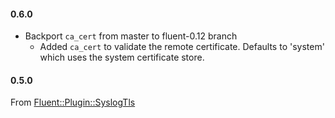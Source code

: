 #### 0.6.0
* Backport `ca_cert` from master to fluent-0.12 branch
  - Added `ca_cert` to validate the remote certificate. Defaults to 'system' which uses the system certificate store.

#### 0.5.0
From [Fluent::Plugin::SyslogTls](https://github.com/zarqman/fluent-plugin-syslog-tls)

